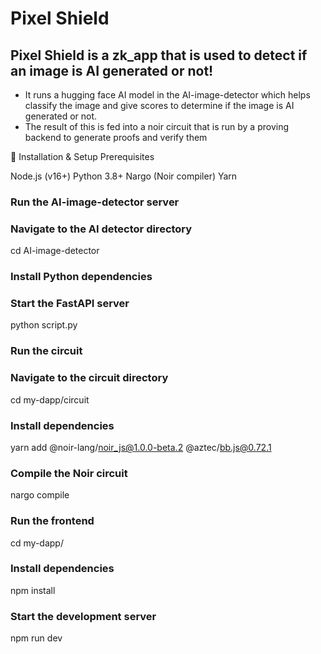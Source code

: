 # Pixel Shield

## Pixel Shield is a zk_app that is used to detect if an image is AI generated or not!

- It runs a hugging face AI model in the AI-image-detector which helps classify the image and give scores to determine if the image is AI generated or not.
- The result of this is fed into a noir circuit that is run by a proving backend to generate proofs and verify them

 <!-- To run this locally -->

🚀 Installation & Setup
Prerequisites

Node.js (v16+)
Python 3.8+
Nargo (Noir compiler)
Yarn

### Run the AI-image-detector server

### Navigate to the AI detector directory

cd AI-image-detector

### Install Python dependencies

### Start the FastAPI server

python script.py

### Run the circuit

### Navigate to the circuit directory

cd my-dapp/circuit

### Install dependencies

yarn add @noir-lang/noir_js@1.0.0-beta.2 @aztec/bb.js@0.72.1

### Compile the Noir circuit

nargo compile

### Run the frontend

cd my-dapp/

### Install dependencies

npm install

### Start the development server

npm run dev
